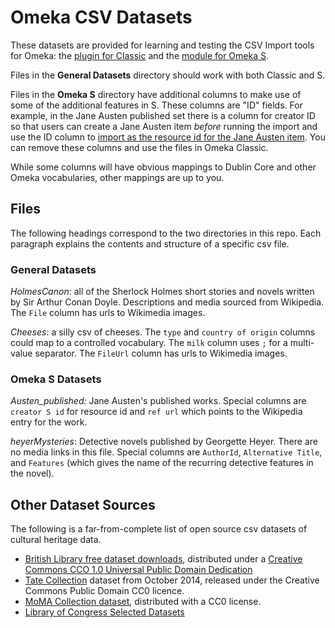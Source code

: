 # Omeka CSV Datasets

These datasets are provided for learning and testing the CSV Import tools for Omeka: the [plugin for Classic](https://omeka.org/classic/plugins/CsvImport/) and the [module for Omeka S](https://omeka.org/s/modules/CSVImport/).

Files in the **General Datasets** directory should work with both Classic and S.

Files in the **Omeka S** directory have additional columns to make use of some of the additional features in S. These columns are "ID" fields. For example, in the Jane Austen published set there is a column for creator ID so that users can create a Jane Austen item *before* running the import and use the ID column to [import as the resource id for the Jane Austen item](https://omeka.org/s/docs/user-manual/modules/csvimport/#column-options). You can remove these columns and use the files in Omeka Classic.

While some columns will have obvious mappings to Dublin Core and other Omeka vocabularies, other mappings are up to you.

## Files

The following headings correspond to the two directories in this repo. Each paragraph explains the contents and structure of a specific csv file.

### General Datasets

*HolmesCanon*: all of the Sherlock Holmes short stories and novels written by Sir Arthur Conan Doyle. Descriptions and media sourced from Wikipedia. The `File` column has urls to Wikimedia images.

*Cheeses*: a silly csv of cheeses. The `type` and `country of origin` columns could map to a controlled vocabulary. The `milk` column uses `;` for a multi-value separator. The `FileUrl` column has urls to Wikimedia images.

### Omeka S Datasets

*Austen_published:* Jane Austen's published works. Special columns are `creator S id` for resource id and `ref url` which points to the Wikipedia entry for the work.

*heyerMysteries*: Detective novels published by Georgette Heyer. There are no media links in this file. Special columns are `AuthorId`, `Alternative Title`, and `Features` (which gives the name of the recurring detective features in the novel).

## Other Dataset Sources

The following is a far-from-complete list of open source csv datasets of cultural heritage data.

- [British Library free dataset downloads](https://www.bl.uk/collection-metadata/downloads), distributed under a [Creative Commons CCO 1.0 Universal Public Domain Dedication](https://www.bl.uk/about-us/terms-and-conditions/catalogue-datasets-in-rdf-and-csv)
- [Tate Collection](https://github.com/tategallery/collection) dataset from October 2014, released under the Creative Commons Public Domain CC0 licence.
- [MoMA Collection dataset](https://github.com/MuseumofModernArt/collection), distributed with a CC0 license.
- [Library of Congress Selected Datasets](https://www.loc.gov/collections/selected-datasets/about-this-collection/)
